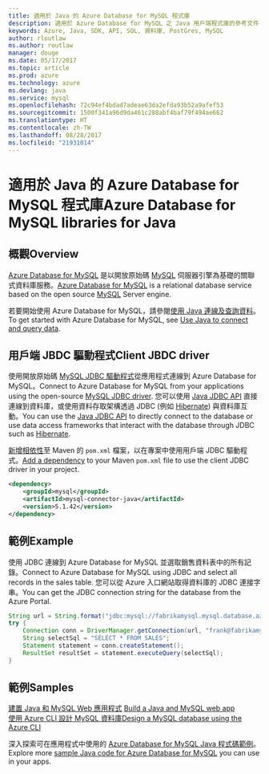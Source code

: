 ```yaml
---
title: 適用於 Java 的 Azure Database for MySQL 程式庫
description: 適用於 Azure Database for MySQL 之 Java 用戶端程式庫的參考文件
keywords: Azure, Java, SDK, API, SQL, 資料庫, PostGres, MySQL
author: rloutlaw
ms.author: routlaw
manager: douge
ms.date: 05/17/2017
ms.topic: article
ms.prod: azure
ms.technology: azure
ms.devlang: java
ms.service: mysql
ms.openlocfilehash: 72c94ef4bdad7adeae63da2efda93b52a9afef53
ms.sourcegitcommit: 1500f341a96d9da461c288abf4baf79f494ae662
ms.translationtype: HT
ms.contentlocale: zh-TW
ms.lasthandoff: 08/28/2017
ms.locfileid: "21931014"
---
```

# <a name="azure-database-for-mysql-libraries-for-java"></a><span data-ttu-id="3b32b-104">適用於 Java 的 Azure Database for MySQL 程式庫</span><span class="sxs-lookup"><span data-stu-id="3b32b-104">Azure Database for MySQL libraries for Java</span></span>

## <a name="overview"></a><span data-ttu-id="3b32b-105">概觀</span><span class="sxs-lookup"><span data-stu-id="3b32b-105">Overview</span></span>

<span data-ttu-id="3b32b-106">[Azure Database for MySQL](/azure/sql-database/sql-database-technical-overview) 是以開放原始碼 [MySQL](https://www.mysql.com/) 伺服器引擎為基礎的關聯式資料庫服務。</span><span class="sxs-lookup"><span data-stu-id="3b32b-106">[Azure Database for MySQL](/azure/sql-database/sql-database-technical-overview) is a relational database service based on the open source [MySQL](https://www.mysql.com/) Server engine.</span></span> 

<span data-ttu-id="3b32b-107">若要開始使用 Azure Database for MySQL，請參閱[使用 Java 連線及查詢資料](/azure/mysql/connect-java)。</span><span class="sxs-lookup"><span data-stu-id="3b32b-107">To get started with Azure Database for MySQL, see [Use Java to connect and query data](/azure/mysql/connect-java).</span></span>

## <a name="client-jbdc-driver"></a><span data-ttu-id="3b32b-108">用戶端 JBDC 驅動程式</span><span class="sxs-lookup"><span data-stu-id="3b32b-108">Client JBDC driver</span></span>

<span data-ttu-id="3b32b-109">使用開放原始碼 [MySQL JDBC 驅動程式](https://dev.mysql.com/downloads/connector/j/)從應用程式連線到 Azure Database for MySQL。</span><span class="sxs-lookup"><span data-stu-id="3b32b-109">Connect to Azure Database for MySQL from your applications using the open-source [MySQL JDBC driver](https://dev.mysql.com/downloads/connector/j/).</span></span> <span data-ttu-id="3b32b-110">您可以使用 [Java JDBC API](https://docs.oracle.com/javase/8/docs/technotes/guides/jdbc/) 直接連線到資料庫，或使用資料存取架構透過 JDBC (例如 [Hibernate](http://hibernate.org/)) 與資料庫互動。</span><span class="sxs-lookup"><span data-stu-id="3b32b-110">You can use the [Java JDBC API](https://docs.oracle.com/javase/8/docs/technotes/guides/jdbc/) to directly connect to the database or use data access frameworks that interact with the database through JDBC such as [Hibernate](http://hibernate.org/).</span></span>

<span data-ttu-id="3b32b-111">[新增相依性](https://maven.apache.org/guides/getting-started/index.html#How_do_I_use_external_dependencies)至 Maven 的 `pom.xml` 檔案，以在專案中使用用戶端 JDBC 驅動程式。</span><span class="sxs-lookup"><span data-stu-id="3b32b-111">[Add a dependency](https://maven.apache.org/guides/getting-started/index.html#How_do_I_use_external_dependencies) to your Maven `pom.xml` file to use the client JDBC driver in your project.</span></span>  

```XML
<dependency>
    <groupId>mysql</groupId>
    <artifactId>mysql-connector-java</artifactId>
    <version>5.1.42</version>
</dependency>
```   

## <a name="example"></a><span data-ttu-id="3b32b-112">範例</span><span class="sxs-lookup"><span data-stu-id="3b32b-112">Example</span></span>

<span data-ttu-id="3b32b-113">使用 JDBC 連線到 Azure Database for MySQL 並選取銷售資料表中的所有記錄。</span><span class="sxs-lookup"><span data-stu-id="3b32b-113">Connect to Azure Database for MySQL using JDBC and select all records in the sales table.</span></span> <span data-ttu-id="3b32b-114">您可以從 Azure 入口網站取得資料庫的 JDBC 連接字串。</span><span class="sxs-lookup"><span data-stu-id="3b32b-114">You can get the JDBC connection string for the database from the Azure Portal.</span></span>

```java
String url = String.format("jdbc:mysql://fabrikamysql.mysql.database.azure.com:3306/fabrikamdb?verifyServerCertificate=true&useSSL=true&requireSSL=false");
try {
    Connection conn = DriverManager.getConnection(url, "frank@fabrikamysql", "aBcDeFgHiJkL");
    String selectSql = "SELECT * FROM SALES";
    Statement statement = conn.createStatement();
    ResultSet resultSet = statement.executeQuery(selectSql);
}
```

## <a name="samples"></a><span data-ttu-id="3b32b-115">範例</span><span class="sxs-lookup"><span data-stu-id="3b32b-115">Samples</span></span>

<span data-ttu-id="3b32b-116">[建置 Java 和 MySQL Web 應用程式](/azure/app-service-web/app-service-web-tutorial-java-mysql) </span><span class="sxs-lookup"><span data-stu-id="3b32b-116">[Build a Java and MySQL web app](/azure/app-service-web/app-service-web-tutorial-java-mysql) </span></span>  
[<span data-ttu-id="3b32b-117">使用 Azure CLI 設計 MySQL 資料庫</span><span class="sxs-lookup"><span data-stu-id="3b32b-117">Design a MySQL database using the Azure CLI</span></span>](/azure/mysql/tutorial-design-database-using-cli)   

<span data-ttu-id="3b32b-118">深入探索可在應用程式中使用的 [Azure Database for MySQL Java 程式碼範例](https://azure.microsoft.com/resources/samples/?platform=java&term=mysql)。</span><span class="sxs-lookup"><span data-stu-id="3b32b-118">Explore more [sample Java code for Azure Database for MySQL](https://azure.microsoft.com/resources/samples/?platform=java&term=mysql) you can use in your apps.</span></span>
